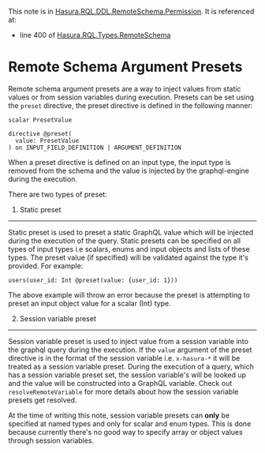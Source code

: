 This note is in [Hasura.RQL.DDL.RemoteSchema.Permission](https://github.com/hasura/graphql-engine/blob/master/server/src-lib/Hasura/RQL/DDL/RemoteSchema/Permission.hs#L181).
It is referenced at:
  - line 400 of [Hasura.RQL.Types.RemoteSchema](https://github.com/hasura/graphql-engine/blob/master/server/src-lib/Hasura/RQL/Types/RemoteSchema.hs#L400)

# Remote Schema Argument Presets


Remote schema argument presets are a way to inject values from static values or
from session variables during execution. Presets can be set using the `preset`
directive, the preset directive is defined in the following manner:

```
scalar PresetValue

directive @preset(
  value: PresetValue
) on INPUT_FIELD_DEFINITION | ARGUMENT_DEFINITION
```

When a preset directive is defined on an input type, the input type is removed
from the schema and the value is injected by the graphql-engine during the
execution.

There are two types of preset:

1. Static preset
----------------

Static preset is used to preset a static GraphQL value which will be injected
during the execution of the query. Static presets can be specified on all types
of input types i.e scalars, enums and input objects and lists of these types.
The preset value (if specified) will be validated against the type it's provided.
For example:

```
users(user_id: Int @preset(value: {user_id: 1}))
```

The above example will throw an error because the preset is attempting to preset
an input object value for a scalar (Int) type.

2. Session variable preset
--------------------------

Session variable preset is used to inject value from a session variable into the
graphql query during the execution. If the `value` argument of the preset directive
is in the format of the session variable i.e. `x-hasura-*` it will be treated as a
session variable preset. During the execution of a query, which has a session variable
preset set, the session variable's will be looked up and the value will be constructed
into a GraphQL variable. Check out `resolveRemoteVariable` for more details about how
the session variable presets get resolved.

At the time of writing this note, session variable presets can **only** be specified at
named types and only for scalar and enum types. This is done because currently there's
no good way to specify array or object values through session variables.

